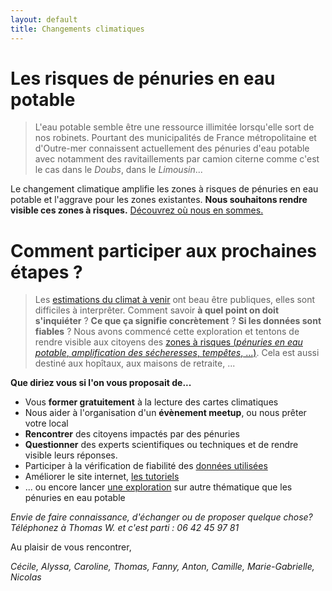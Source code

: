 ```yaml
---
layout: default
title: Changements climatiques
---
```



# Les risques de pénuries en eau potable

> L'eau potable semble être une ressource illimitée lorsqu'elle sort de nos robinets. Pourtant des municipalités de France métropolitaine et d'Outre-mer connaissent actuellement des pénuries d'eau potable avec notamment des ravitaillements par camion citerne comme c'est le cas dans le *Doubs*, dans le *Limousin*... 

Le changement climatique amplifie les zones à risques de pénuries en eau potable et l'aggrave pour les zones existantes. **Nous souhaitons rendre visible ces zones à risques.** [Découvrez où nous en sommes.](../risques-penurie-eau)

# Comment participer aux prochaines étapes ?

> Les [estimations du climat à venir](../donnees) ont beau être publiques, elles sont difficiles à interprêter. Comment savoir **à quel point on doit s'inquiéter** ? **Ce que ça signifie concrètement** ? **Si les données sont fiables** ? Nous avons commencé cette exploration et tentons de rendre visible aux citoyens des [zones à risques (*pénuries en eau potable*, *amplification des sécheresses*, *tempêtes*, ...)](../methode). Cela est aussi destiné aux hopîtaux, aux maisons de retraite, ...

**Que diriez vous si l'on vous proposait de...**

* Vous **former gratuitement** à la lecture des cartes climatiques
* Nous aider à l'organisation d'un **évènement meetup**, ou nous prêter votre local
* **Rencontrer** des citoyens impactés par des pénuries
* **Questionner** des experts scientifiques ou techniques et de rendre visible leurs réponses.
* Participer à la vérification de fiabilité des [données utilisées](../donnees)
* Améliorer le site internet, [les tutoriels](https://github.com/anticiper/anticiper.github.io)
* ... ou encore lancer [une exploration](../methode) sur autre thématique que les pénuries en eau potable

*Envie de faire connaissance, d'échanger ou de proposer quelque chose? Téléphonez à Thomas W. et c'est parti : 06 42 45 97 81*

Au plaisir de vous rencontrer,

*Cécile, Alyssa, Caroline, Thomas, Fanny, Anton, Camille, Marie-Gabrielle, Nicolas*
